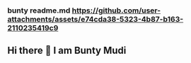 ### bunty readme.md <https://github.com/user-attachments/assets/e74cda38-5323-4b87-b163-2110235419c9>

## Hi there 👋 I am Bunty Mudi
                      

